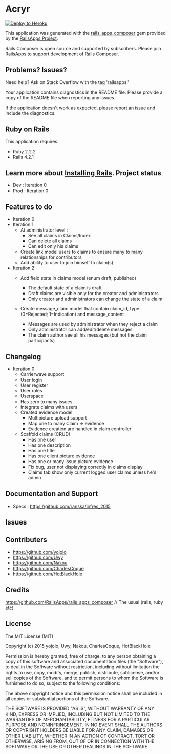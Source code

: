Acryr
================

[![Deploy to Heroku](https://www.herokucdn.com/deploy/button.png)](https://heroku.com/deploy)

This application was generated with the [rails_apps_composer](https://github.com/RailsApps/rails_apps_composer) gem
provided by the [RailsApps Project](http://railsapps.github.io/).

Rails Composer is open source and supported by subscribers. Please join RailsApps to support development of Rails Composer.

Problems? Issues?
-----------

Need help? Ask on Stack Overflow with the tag 'railsapps.'

Your application contains diagnostics in the README file. Please provide a copy of the README file when reporting any issues.

If the application doesn't work as expected, please [report an issue](https://github.com/RailsApps/rails_apps_composer/issues)
and include the diagnostics.

Ruby on Rails
-------------

This application requires:

- Ruby 2.2.2
- Rails 4.2.1

Learn more about [Installing Rails](http://railsapps.github.io/installing-rails.html).
Project status
---------------
 - Dev : Iteration 0
 - Prod  : Iteration 0

Features to do
---------------
 - Iteration 0
 - Iteration 1
    - At administrator level :
        - See all claims in Claims/Index
        - Can delete all claims
        - Can edit only his claims
    - Create link model users to claims to ensure many to many relationships for contributors
    - Add ability to user to join himself to claim(s)
 - Iteration 2
    - Add field state in claims model (enum  draft, published)
        - The default state of a claim is draft
        - Draft claims are visible only for the creator and administrators
        - Only creator and administrators can change the state of a claim

    - Create message_claim model that contain claim_id, type (0=Rejected; 1=Indication) and message_content
        - Messages are used by administrator when they reject a claim
        - Only administrator can add/edit/delete messages
        - The claim author see all his messages (but not the claim participants)

Changelog
---------------
 - Iteration 0
    - Carrierwave support
    - User login
    - User register
    - User roles
    - Userspace
    - Has zero to many issues
    - Integrate claims with users
    - Created evidence model
        - Multipicture upload support
        - Map one to many Claim => evidence
        - Evidence creation are handled in claim controller
    - Scaffold claims (CRUD)
        - Has one user
        - Has one description
        - Has one title
        - Has one client picture evidence
        - Has one or many issue picture evidence
        - Fix bug, user not displaying correctly in claims display
        - Claims tab show only current logged user claims unless he's admin


Documentation and Support
-------------------------
 - Specs : https://github.com/ranska/infres_2015

Issues
-------------

Contributers
------------
 - https://github.com/yojolo
 - https://github.com/Uwy
 - https://github.com/Nakou
 - https://github.com/CharlesCoque
 - https://github.com/HotBlackHole

Credits
-------
https://github.com/RailsApps/rails_apps_composer
// The usual (rails, ruby etc)

License
-------
The MIT License (MIT)

Copyright (c) 2015 yojolo, Uwy, Nakou, CharlesCoque, HotBlackHole

Permission is hereby granted, free of charge, to any person obtaining a copy
of this software and associated documentation files (the "Software"), to deal
in the Software without restriction, including without limitation the rights
to use, copy, modify, merge, publish, distribute, sublicense, and/or sell
copies of the Software, and to permit persons to whom the Software is
furnished to do so, subject to the following conditions:

The above copyright notice and this permission notice shall be included in
all copies or substantial portions of the Software.

THE SOFTWARE IS PROVIDED "AS IS", WITHOUT WARRANTY OF ANY KIND, EXPRESS OR
IMPLIED, INCLUDING BUT NOT LIMITED TO THE WARRANTIES OF MERCHANTABILITY,
FITNESS FOR A PARTICULAR PURPOSE AND NONINFRINGEMENT. IN NO EVENT SHALL THE
AUTHORS OR COPYRIGHT HOLDERS BE LIABLE FOR ANY CLAIM, DAMAGES OR OTHER
LIABILITY, WHETHER IN AN ACTION OF CONTRACT, TORT OR OTHERWISE, ARISING FROM,
OUT OF OR IN CONNECTION WITH THE SOFTWARE OR THE USE OR OTHER DEALINGS IN
THE SOFTWARE.

